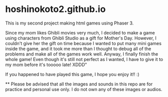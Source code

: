 # hoshinokoto2.github.io

This is my second project making html games using Phaser 3.

Since my mom likes Ghibli movies very much, I decided to make a game using characters from Ghibli Studio as a gift for Mother's Day. However, I couldn't give her the gift on time because I wanted to put many mini games inside the game, and it took me more than I thought to debug all of the problems and make all of the games work well. Anyway, I finally finish the whole game! Even though it's still not perfect as I wanted, I have to give it to my mom before it's tooooo late! XDDD"

If you happened to have played this game, I hope you enjoy it!! :) 

** Please be advised that all the images and sounds in this repo are for practice and personal use only. I do not own any of these images or audios.
